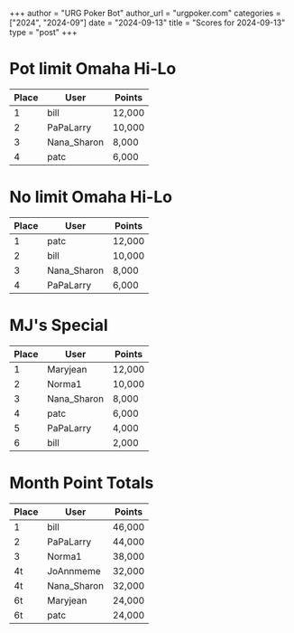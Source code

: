+++
author = "URG Poker Bot"
author_url = "urgpoker.com"
categories = ["2024", "2024-09"]
date = "2024-09-13"
title = "Scores for 2024-09-13"
type = "post"
+++
# Pot limit Omaha Hi-Lo

| Place | User | Points |
|-------|------|--------|
| 1 | bill | 12,000 |
| 2 | PaPaLarry | 10,000 |
| 3 | Nana_Sharon | 8,000 |
| 4 | patc | 6,000 |

# No limit Omaha Hi-Lo

| Place | User | Points |
|-------|------|--------|
| 1 | patc | 12,000 |
| 2 | bill | 10,000 |
| 3 | Nana_Sharon | 8,000 |
| 4 | PaPaLarry | 6,000 |

# MJ's Special

| Place | User | Points |
|-------|------|--------|
| 1 | Maryjean | 12,000 |
| 2 | Norma1 | 10,000 |
| 3 | Nana_Sharon | 8,000 |
| 4 | patc | 6,000 |
| 5 | PaPaLarry | 4,000 |
| 6 | bill | 2,000 |

# Month Point Totals

| Place | User | Points |
|-------|------|--------|
| 1 | bill | 46,000 |
| 2 | PaPaLarry | 44,000 |
| 3 | Norma1 | 38,000 |
| 4t | JoAnnmeme | 32,000 |
| 4t | Nana_Sharon | 32,000 |
| 6t | Maryjean | 24,000 |
| 6t | patc | 24,000 |
